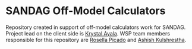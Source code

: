 # SANDAG Off-Model Calculators
Repository created in support of off-model calculators work for SANDAG. Project lead on the client side is [Krystal Ayala](Krystal.Ayala@sandag.org). WSP team members responsible for this repository are [Rosella Picado](Rosella.Picado@wsp.com) and [Ashish Kulshrestha](Ashish.Kulshrestha@wsp.com).
